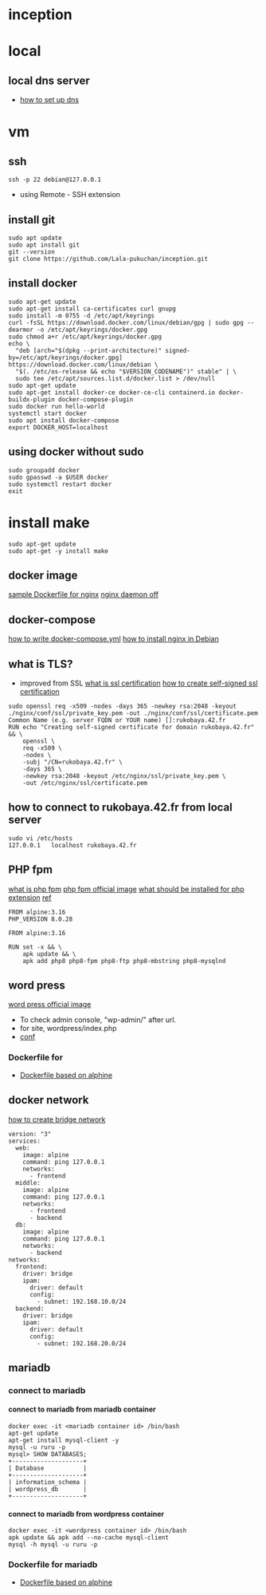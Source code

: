 # inception

# local
## local dns server
- [how to set up dns](https://blog.turai.work/entry/20190206/1549452268)

# vm
## ssh
```
ssh -p 22 debian@127.0.0.1
```
- using Remote - SSH extension

## install git
```
sudo apt update
sudo apt install git
git --version
git clone https://github.com/Lala-pukuchan/inception.git
```

## install docker
```
sudo apt-get update
sudo apt-get install ca-certificates curl gnupg
sudo install -m 0755 -d /etc/apt/keyrings
curl -fsSL https://download.docker.com/linux/debian/gpg | sudo gpg --dearmor -o /etc/apt/keyrings/docker.gpg
sudo chmod a+r /etc/apt/keyrings/docker.gpg
echo \
  "deb [arch="$(dpkg --print-architecture)" signed-by=/etc/apt/keyrings/docker.gpg] https://download.docker.com/linux/debian \
  "$(. /etc/os-release && echo "$VERSION_CODENAME")" stable" | \
  sudo tee /etc/apt/sources.list.d/docker.list > /dev/null
sudo apt-get update
sudo apt-get install docker-ce docker-ce-cli containerd.io docker-buildx-plugin docker-compose-plugin
sudo docker run hello-world
systemctl start docker
sudo apt install docker-compose
export DOCKER_HOST=localhost
```

## using docker without sudo
```
sudo groupadd docker
sudo gpasswd -a $USER docker
sudo systemctl restart docker
exit
```

# install make
```
sudo apt-get update
sudo apt-get -y install make
```

## docker image
[sample Dockerfile for nginx](https://github.com/nginxinc/docker-nginx/blob/1a8d87b69760693a8e33cd8a9e0c2e5f0e8b0e3c/stable/alpine-slim/Dockerfile)
[nginx daemon off](https://tottoto-toto.hatenablog.com/)

## docker-compose
[how to write docker-compose.yml](https://docs.docker.com/compose/compose-file/build/)
[how to install nginx in Debian](https://www.digitalocean.com/community/tutorials/how-to-install-nginx-on-debian-11)

## what is TLS?
- improved from SSL
[what is ssl certification](https://www.rworks.jp/system/system-column/sys-entry/21283/)
[how to create self-signed ssl certification](https://www.digitalocean.com/community/tutorials/how-to-create-a-self-signed-ssl-certificate-for-nginx-on-debian-10)
```
sudo openssl req -x509 -nodes -days 365 -newkey rsa:2048 -keyout ./nginx/conf/ssl/private_key.pem -out ./nginx/conf/ssl/certificate.pem
Common Name (e.g. server FQDN or YOUR name) []:rukobaya.42.fr
RUN echo "Creating self-signed certificate for domain rukobaya.42.fr" && \
    openssl \
    req -x509 \
    -nodes \
    -subj "/CN=rukobaya.42.fr" \
    -days 365 \
    -newkey rsa:2048 -keyout /etc/nginx/ssl/private_key.pem \
    -out /etc/nginx/ssl/certificate.pem
```

## how to connect to rukobaya.42.fr from local server
```
sudo vi /etc/hosts
127.0.0.1	localhost rukobaya.42.fr
```

## PHP fpm
[what is php fpm](https://hackers-high.com/linux/php-fpm-config/)
[php fpm official image](https://github.com/docker-library/php/blob/21967e6cd5f1240093d4f0b03d579397571cab9c/8.0/alpine3.16/fpm/Dockerfile)
[what should be installed for php extension](https://qiita.com/dalchan/items/20e758fe8646e7c58df8)
[ref](https://53ningen.com/docker-wordpress)
```
FROM alpine:3.16
PHP_VERSION 8.0.28
```
```
FROM alpine:3.16

RUN set -x && \
	apk update && \
	apk add php8 php8-fpm php8-ftp php8-mbstring php8-mysqlnd
```

## word press
[word press official image](https://github.com/docker-library/wordpress/blob/6fa05d9ba94e7cb48a53ff90878cc6fc777f7986/latest/php8.0/fpm-alpine/Dockerfile)
- To check admin console, "wp-admin/" after url.
- for site, wordpress/index.php
- [conf](https://www.php.net/manual/en/install.fpm.configuration.php)

### Dockerfile for 
- [Dockerfile based on alphine](https://github.com/yobasystems/alpine-php-wordpress/blob/master/alpine-php-wordpress-aarch64/Dockerfile)

## docker network
[how to create bridge network](https://knowledge.sakura.ad.jp/26522/)
```
version: "3"
services:
  web:
    image: alpine
    command: ping 127.0.0.1
    networks:
      - frontend
  middle:
    image: alpine
    command: ping 127.0.0.1
    networks:
      - frontend
      - backend
  db:
    image: alpine
    command: ping 127.0.0.1
    networks:
      - backend
networks:
  frontend:
    driver: bridge
    ipam:
      driver: default
      config:
        - subnet: 192.168.10.0/24
  backend:
    driver: bridge
    ipam:
      driver: default
      config:
        - subnet: 192.168.20.0/24
```

## mariadb
### connect to mariadb
#### connect to mariadb from mariadb container
```
docker exec -it <mariadb container id> /bin/bash
apt-get update
apt-get install mysql-client -y
mysql -u ruru -p
mysql> SHOW DATABASES;
+--------------------+
| Database           |
+--------------------+
| information_schema |
| wordpress_db       |
+--------------------+
```
#### connect to mariadb from wordpress container
```
docker exec -it <wordpress container id> /bin/bash
apk update && apk add --no-cache mysql-client
mysql -h mysql -u ruru -p

```

### Dockerfile for mariadb
- [Dockerfile based on alphine](https://github.com/yobasystems/alpine-mariadb/blob/master/alpine-mariadb-aarch64/files/run.sh)


